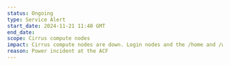 ```yaml
---
status: Ongoing
type: Service Alert
start_date: 2024-11-21 11:40 GMT
end_date: 
scope: Cirrus compute nodes 
impact: Cirrus compute nodes are down. Login nodes and the /home and /work file systems are available.
reason: Power incident at the ACF 
---
```

